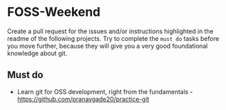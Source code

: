 # FOSS-Weekend
Create a pull request for the issues and/or instructions highlighted in the readme of the following projects. Try to complete the `must do` tasks before you move further, because they will give you a very good foundational knowledge about git.

## Must do
- Learn git for OSS development, right from the fundamentals - https://github.com/pranavgade20/practice-git
